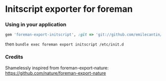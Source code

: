 # Initscript exporter for foreman

### Using in your application

```ruby
gem 'foreman-export-initscript', :git => 'git://github.com/emilecantin/foreman-export-initscript.git'
```

then `bundle exec foreman export initscript /etc/init.d`

### Credits

Shamelessly inspired from foreman-export-nature: https://github.com/nature/foreman-export-nature

